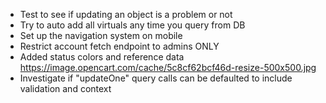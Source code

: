 * Test to see if updating an object is a problem or not
* Try to auto add all virtuals any time you query from DB
* Set up the navigation system on mobile
* Restrict account fetch endpoint to admins ONLY
* Added status colors and reference data https://image.opencart.com/cache/5c8cf62bcf46d-resize-500x500.jpg
* Investigate if "updateOne" query calls can be defaulted to include validation and context